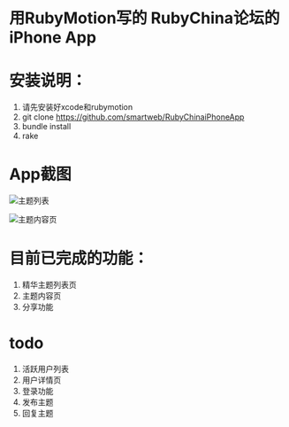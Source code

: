用RubyMotion写的 RubyChina论坛的iPhone App
==================

安装说明：
==================
1. 请先安装好xcode和rubymotion
2. git clone https://github.com/smartweb/RubyChinaiPhoneApp
3. bundle install
4. rake

App截图
==================
![主题列表](https://github.com/smartweb/RubyChinaiPhoneApp/blob/master/images/list.png)

![主题内容页](https://github.com/smartweb/RubyChinaiPhoneApp/blob/master/images/detail.png)

目前已完成的功能：
==================
1. 精华主题列表页
2. 主题内容页
3. 分享功能

todo
==================
1. 活跃用户列表
2. 用户详情页
3. 登录功能
4. 发布主题
5. 回复主题

